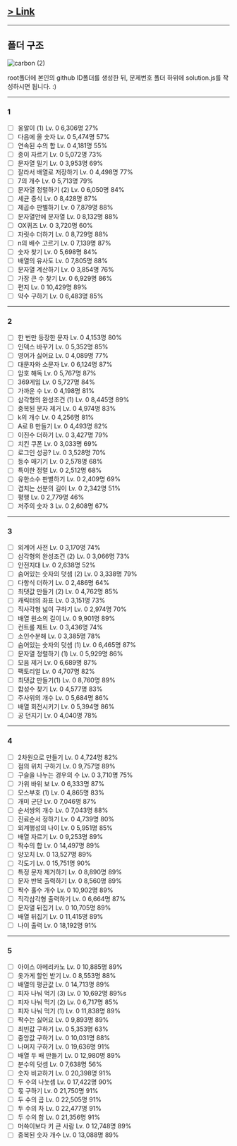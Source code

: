 ##

## [> Link](https://school.programmers.co.kr/learn/challenges?order=recent&page=1&levels=0&languages=javascript)

---

## 폴더 구조

![carbon (2)](https://user-images.githubusercontent.com/73521518/213383569-63d050b0-5d6c-4fab-be84-a73430c450cf.png)

root폴더에 본인의 github ID폴더를 생성한 뒤, 문제번호 폴더 하위에 solution.js를 작성하시면 됩니다. :)

---

### 1

- [ ] 옹알이 (1)
      Lv. 0 6,306명 27%
- [ ] 다음에 올 숫자
      Lv. 0 5,474명 57%
- [ ] 연속된 수의 합
      Lv. 0 4,181명 55%
- [ ] 종이 자르기
      Lv. 0 5,072명 73%
- [ ] 문자열 밀기
      Lv. 0 3,953명 69%
- [ ] 잘라서 배열로 저장하기
      Lv. 0 4,498명 77%
- [ ] 7의 개수
      Lv. 0 5,713명 79%
- [ ] 문자열 정렬하기 (2)
      Lv. 0 6,050명 84%
- [ ] 세균 증식
      Lv. 0 8,428명 87%
- [ ] 제곱수 판별하기
      Lv. 0 7,879명 88%
- [ ] 문자열안에 문자열
      Lv. 0 8,132명 88%
- [ ] OX퀴즈
      Lv. 0 3,720명 60%
- [ ] 자릿수 더하기
      Lv. 0 8,729명 88%
- [ ] n의 배수 고르기
      Lv. 0 7,139명 87%
- [ ] 숫자 찾기
      Lv. 0 5,698명 84%
- [ ] 배열의 유사도
      Lv. 0 7,805명 88%
- [ ] 문자열 계산하기
      Lv. 0 3,854명 76%
- [ ] 가장 큰 수 찾기
      Lv. 0 6,929명 86%
- [ ] 편지
      Lv. 0 10,429명 89%
- [ ] 약수 구하기
      Lv. 0 6,483명 85%

---

### 2

- [ ] 한 번만 등장한 문자
      Lv. 0 4,153명 80%
- [ ] 인덱스 바꾸기
      Lv. 0 5,352명 85%
- [ ] 영어가 싫어요
      Lv. 0 4,089명 77%
- [ ] 대문자와 소문자
      Lv. 0 6,124명 87%
- [ ] 암호 해독
      Lv. 0 5,767명 87%
- [ ] 369게임
      Lv. 0 5,727명 84%
- [ ] 가까운 수
      Lv. 0 4,198명 81%
- [ ] 삼각형의 완성조건 (1)
      Lv. 0 8,445명 89%
- [ ] 중복된 문자 제거
      Lv. 0 4,974명 83%
- [ ] k의 개수
      Lv. 0 4,256명 81%
- [ ] A로 B 만들기
      Lv. 0 4,493명 82%
- [ ] 이진수 더하기
      Lv. 0 3,427명 79%
- [ ] 치킨 쿠폰
      Lv. 0 3,033명 69%
- [ ] 로그인 성공?
      Lv. 0 3,528명 70%
- [ ] 등수 매기기
      Lv. 0 2,578명 68%
- [ ] 특이한 정렬
      Lv. 0 2,512명 68%
- [ ] 유한소수 판별하기
      Lv. 0 2,409명 69%
- [ ] 겹치는 선분의 길이
      Lv. 0 2,342명 51%
- [ ] 평행
      Lv. 0 2,779명 46%
- [ ] 저주의 숫자 3
      Lv. 0 2,608명 67%

---

### 3

- [ ] 외계어 사전
      Lv. 0 3,170명 74%
- [ ] 삼각형의 완성조건 (2)
      Lv. 0 3,066명 73%
- [ ] 안전지대
      Lv. 0 2,638명 52%
- [ ] 숨어있는 숫자의 덧셈 (2)
      Lv. 0 3,338명 79%
- [ ] 다항식 더하기
      Lv. 0 2,486명 64%
- [ ] 최댓값 만들기 (2)
      Lv. 0 4,762명 85%
- [ ] 캐릭터의 좌표
      Lv. 0 3,151명 73%
- [ ] 직사각형 넓이 구하기
      Lv. 0 2,974명 70%
- [ ] 배열 원소의 길이
      Lv. 0 9,901명 89%
- [ ] 컨트롤 제트
      Lv. 0 3,436명 74%
- [ ] 소인수분해
      Lv. 0 3,385명 78%
- [ ] 숨어있는 숫자의 덧셈 (1)
      Lv. 0 6,465명 87%
- [ ] 문자열 정렬하기 (1)
      Lv. 0 5,929명 86%
- [ ] 모음 제거
      Lv. 0 6,689명 87%
- [ ] 팩토리얼
      Lv. 0 4,707명 82%
- [ ] 최댓값 만들기(1)
      Lv. 0 8,760명 89%
- [ ] 합성수 찾기
      Lv. 0 4,577명 83%
- [ ] 주사위의 개수
      Lv. 0 5,684명 86%
- [ ] 배열 회전시키기
      Lv. 0 5,394명 86%
- [ ] 공 던지기
      Lv. 0 4,040명 78%

---

### 4

- [ ] 2차원으로 만들기
      Lv. 0 4,724명 82%
- [ ] 점의 위치 구하기
      Lv. 0 9,757명 89%
- [ ] 구슬을 나누는 경우의 수
      Lv. 0 3,710명 75%
- [ ] 가위 바위 보
      Lv. 0 6,333명 87%
- [ ] 모스부호 (1)
      Lv. 0 4,865명 83%
- [ ] 개미 군단
      Lv. 0 7,046명 87%
- [ ] 순서쌍의 개수
      Lv. 0 7,043명 88%
- [ ] 진료순서 정하기
      Lv. 0 4,739명 80%
- [ ] 외계행성의 나이
      Lv. 0 5,951명 85%
- [ ] 배열 자르기
      Lv. 0 9,253명 89%
- [ ] 짝수의 합
      Lv. 0 14,497명 89%
- [ ] 양꼬치
      Lv. 0 13,527명 89%
- [ ] 각도기
      Lv. 0 15,751명 90%
- [ ] 특정 문자 제거하기
      Lv. 0 8,890명 89%
- [ ] 문자 반복 출력하기
      Lv. 0 8,560명 89%
- [ ] 짝수 홀수 개수
      Lv. 0 10,902명 89%
- [ ] 직각삼각형 출력하기
      Lv. 0 6,664명 87%
- [ ] 문자열 뒤집기
      Lv. 0 10,705명 89%
- [ ] 배열 뒤집기
      Lv. 0 11,415명 89%
- [ ] 나이 출력
      Lv. 0 18,192명 91%

---

### 5

- [ ] 아이스 아메리카노
      Lv. 0 10,885명 89%
- [ ] 옷가게 할인 받기
      Lv. 0 8,553명 88%
- [ ] 배열의 평균값
      Lv. 0 14,713명 89%
- [ ] 피자 나눠 먹기 (3)
      Lv. 0 10,692명 89%s
- [ ] 피자 나눠 먹기 (2)
      Lv. 0 6,717명 85%
- [ ] 피자 나눠 먹기 (1)
      Lv. 0 11,838명 89%
- [ ] 짝수는 싫어요
      Lv. 0 9,893명 89%
- [ ] 최빈값 구하기
      Lv. 0 5,353명 63%
- [ ] 중앙값 구하기
      Lv. 0 10,031명 88%
- [ ] 나머지 구하기
      Lv. 0 19,636명 91%
- [ ] 배열 두 배 만들기
      Lv. 0 12,980명 89%
- [ ] 분수의 덧셈
      Lv. 0 7,638명 56%
- [ ] 숫자 비교하기
      Lv. 0 20,398명 91%
- [ ] 두 수의 나눗셈
      Lv. 0 17,422명 90%
- [ ] 몫 구하기
      Lv. 0 21,750명 91%
- [ ] 두 수의 곱
      Lv. 0 22,505명 91%
- [ ] 두 수의 차
      Lv. 0 22,477명 91%
- [ ] 두 수의 합
      Lv. 0 21,356명 91%
- [ ] 머쓱이보다 키 큰 사람
      Lv. 0 12,748명 89%
- [ ] 중복된 숫자 개수
      Lv. 0 13,088명 89%

